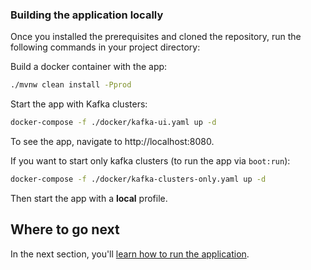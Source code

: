 ### Building the application locally

Once you installed the prerequisites and cloned the repository, run the following commands in your project directory:

Build a docker container with the app:
```sh
./mvnw clean install -Pprod
``` 
Start the app with Kafka clusters:
```sh
docker-compose -f ./docker/kafka-ui.yaml up -d
``` 
To see the app, navigate to http://localhost:8080.

If you want to start only kafka clusters (to run the app via `boot:run`):
```sh
docker-compose -f ./docker/kafka-clusters-only.yaml up -d
``` 
Then start the app with a **local** profile. 

## Where to go next

In the next section, you'll [learn how to run the application](running.md).